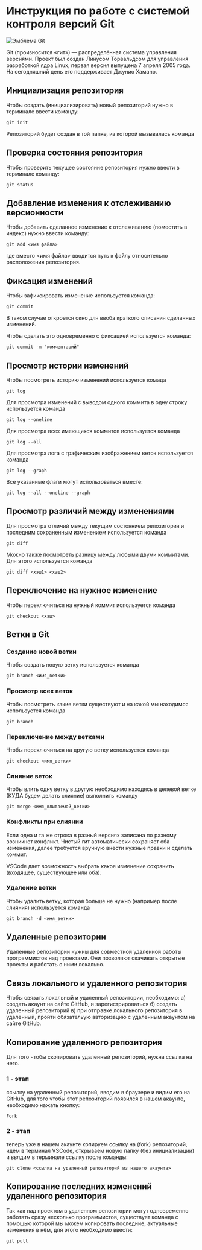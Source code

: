 # **Инструкция по работе с системой контроля версий Git**

![Эмблема Git](git.jpg)

Git (произносится «гит») — распределённая система управления версиями. Проект был создан Линусом Торвальдсом для управления разработкой ядра Linux, первая версия выпущена 7 апреля 2005 года. На сегодняшний день его поддерживает Джунио Хамано.

## Инициализация репозитория

Чтобы создать (инициализировать) новый репозиторий нужно в терминале ввести команду:

    git init

Репозиторий будет создан в той папке, из которой вызывалась команда

## Проверка состояния репозитория

Чтобы проверить текущее состояние репозитория нужно ввести в терминале команду:

    git status

## Добавление изменения к отслеживанию версионности

Чтобы добавить сделанное изменение к отслеживанию (поместить в индекс) нужно ввести команду:

    git add <имя файла>

где вместо <имя файла> вводится путь к файлу относительно расположения репозитория.

## Фиксация изменений

Чтобы зафиксировать изменение используется команда:

    git commit

В таком случае откроется окно для ввоба краткого описания сделанных изменений.

Чтобы сделать это одновременно с фиксацией используется команда:

    git commit -m "комментарий"

## Просмотр истории изменений

Чтобы посмотреть историю изменений используется комада

    git log

Для просмотра изменений с выводом одного коммита в одну строку используется команда

    git log --oneline

Для просмотра всех имеющихся коммитов используется команда

    git log --all

Для просмотра лога с графическим изображением веток используется команда

    git log --graph

Все указанные флаги могут использоваться вместе:

    git log --all --oneline --graph

## Просмотр различий между изменениями

Для просмотра отличий между текущим состоянием репозитория и последним сохраненным изменением используется команда

    git diff

Можно также посмотреть разницу между любыми двуми коммитами. Для этого используется команда

    git diff <хэш1> <хэш2>

## Переключение на нужное изменение

Чтобы переключиться на нужный коммит используется команда

    git checkout <хэш>

## Ветки в Git

### Создание новой ветки

Чтобы создать новую ветку используется команда

    git branch <имя_ветки>

### Просмотр всех веток

Чтобы посмотреть какие ветки существуют и на какой мы находимся используется команда

    git branch

### Переключение между ветками

Чтобы переключиться на другую ветку используется команда

    git checkout <имя_ветки>

### Слияние веток

Чтобы влить одну ветку в другую необходимо находясь в целевой ветке (КУДА будем делать слияние) выполнить команду

    git merge <имя_вливаемой_ветки>

### Конфликты при слиянии

Если одна и та же строка в разный версиях записана по разному возникнет конфликт.
Чистый гит автоматически сохраняет оба изменения, далее требуется вручную внести нужные правки и сделать коммит.

VSСode дает возможность выбрать какое изменение сохранить (входящее, существующее или оба).

### Удаление ветки

Чтобы удалить ветку, которая больше не нужно (например после слияния) используется команда

    git branch -d <имя_ветки>

## Удаленные репозитории

Удаленные репозитории нужны для совместной удаленной работы программистов над проектами. Они позволяют скачивать открытые проекты и работать с ними локально.

## Связь локального и удаленного репозитория

Чтобы связать локальный и удаленный репозитории, необходимо:
    a) создать акаунт на сайте GitHub, и зарегистрироваться
    б) создать удаленный репозиторий 
    в) при отправке локального репозитория в удаленный,
       пройти обязательую авторизацию с удаленным акаунтом 
       на сайте GitHub.

## Копирование удаленного репозитория

Для того чтобы скопировать удаленный репозиторий, нужна ссылка на него.
### 1 - этап
ссылку на удаленный репозиторий, вводим в браузере и видим его на GitHub, для того чтобы этот репозиторий появился в нашем акаунте, необходимо нажать кнопку: 

    Fork

### 2 - этап
теперь уже в нашем акаунте копируем ссылку на (fork) репозиторий, идём в терминал VSCode, открываем новую папку (без инициализации) и ввлдим в терминале ссылку после команды:

    git clone <ссылка на удаленный репозиторий из нашего акаунта>

## Копирование последних изменений удаленного репозитория

Так как над проектом в удаленном репозитории могут одновременно работать сразу несколько программистов, существует команда с помощью которой мы можем копировать последние, актуальные изменения в нём, для этого необходимо ввести:

    git pull

